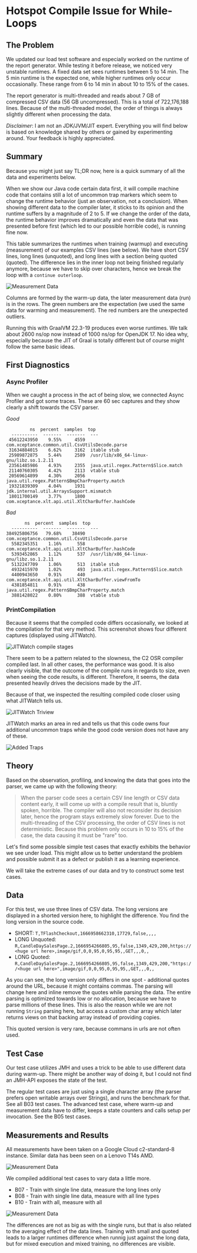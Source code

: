 # Hotspot Compile Issue for While-Loops

## The Problem

We updated our load test software and especially worked on the runtime of the report generator. While testing it before release, we noticed very unstable runtimes. A fixed data set sees runtimes between 5 to 14 min. The 5 min runtime is the expected one, while higher runtimes only occur occasionally. These range from 6 to 14 min in about 10 to 15% of the cases.

The report generator is multi-threaded and reads about 7 GB of compressed CSV data (56 GB uncompressed). This is a total of 722,176,188 lines. Because of the multi-threaded model, the order of things is always slightly different when processing the data.

*Disclaimer*: I am not an JDK/JVM/JIT expert. Everything you will find below is based on knowledge shared by others or gained by experimenting around. Your feedback is highly appreciated.

## Summary
Because you might just say TL;DR now, here is a quick summary of all the data and experiments below.

When we show our Java code certain data first, it will compile machine code that contains still a lot of uncommon trap markers which seem to change the runtime behavior (just an observation, not a conclusion). When showing different data to the compiler later, it sticks to its opinion and the runtime suffers by a magnitude of 2 to 5. If we change the order of the data, the runtime behavior improves dramatically and even the data that was presented before first (which led to our possible horrible code), is running fine now.

This table summarizes the runtimes when training (warmup) and executing (measurement) of our examples CSV lines (see below). We have short CSV lines, long lines (unquoted), and long lines with a section being quoted (quoted). The difference lies in the inner loop not being finished regularly anymore, because we have to skip over characters, hence we break the loop with a `continue outerloop`.

![Measurement Data](/assets/data.png)

Columns are formed by the warm-up data, the later measurement data (run) is in the rows. The green numbers are the expectation (we used the same data for warming and measurement). The red numbers are the unexpected outliers.

Running this with GraalVM 22.3-19 produces even worse runtimes. We talk about 2600 ns/op now instead of 1000 ns/op for OpenJDK 17. No idea why, especially because the JIT of Graal is totally different but of course might follow the same basic ideas.

## First Diagnostics

### Async Profiler

When we caught a process in the act of being slow, we connected Async Profiler and got some traces. These are 60 sec captures and they show clearly a shift towards the CSV parser.

*Good*

```
         ns  percent  samples  top
  ----------  -------  -------  ---
 45612243950    9.55%     4559  com.xceptance.common.util.CsvUtilsDecode.parse
 31634884015    6.62%     3162  itable stub
 25989872875    5.44%     2589  /usr/lib/x86_64-linux-gnu/libz.so.1.2.11
 23561485986    4.93%     2355  java.util.regex.Pattern$Slice.match
 21140760305    4.42%     2113  vtable stub
 20569614899    4.30%     2056  java.util.regex.Pattern$BmpCharProperty.match
 19321839309    4.04%     1931  jdk.internal.util.ArraysSupport.mismatch
 18011700149    3.77%     1800  com.xceptance.xlt.api.util.XltCharBuffer.hashCode
```

*Bad*

```
       ns  percent  samples  top
  ----------  -------  -------  ---
384925806756   79.68%    38490  com.xceptance.common.util.CsvUtilsDecode.parse
  5582345351    1.16%      558  com.xceptance.xlt.api.util.XltCharBuffer.hashCode
  5393452865    1.12%      537  /usr/lib/x86_64-linux-gnu/libz.so.1.2.11
  5132247709    1.06%      513  itable stub
  4932415970    1.02%      493  java.util.regex.Pattern$Slice.match
  4400943650    0.91%      440  com.xceptance.xlt.api.util.XltCharBuffer.viewFromTo
  4381854811    0.91%      438  java.util.regex.Pattern$BmpCharProperty.match
  3881428022    0.80%      388  vtable stub
```

### PrintCompilation

Because it seems that the compiled code differs occasionally, we looked at the compilation for that very method. This screenshot shows four different captures (displayed using JITWatch).

![JITWatch compile stages](/assets/jitwatch-compile.png)

There seem to be a pattern related to the slowness, the C2 OSR compiler compiled last. In all other cases, the performance was good. It is also clearly visible, that the outcome of the compile runs in regards to size, even when seeing the code results, is different. Therefore, it seems, the data presented heavily drives the decisions made by the JIT.

Because of that, we inspected the resulting compiled code closer using what JITWatch tells us.

![JITWatch Triview](/assets/jitwatch-triview.png)

JITWatch marks an area in red and tells us that this code owns four additional uncommon traps while the good code version does not have any of these.

![Added Traps](/assets/additional-traps.png)

## Theory

Based on the observation, profiling, and knowing the data that goes into the parser, we came up with the following theory:

> When the parser code sees a certain CSV line length or CSV data content early, it will come up with a compile result that is, bluntly spoken, horrible. The compiler will also not reconsider its decision later, hence the program stays extremely slow forever. Due to the multi-threading of the CSV processing, the order of CSV lines is not deterministic. Because this problem only occurs in 10 to 15% of the case, the data causing it must be "rare" too.

Let's find some possible simple test cases that exactly exhibits the behavior we see under load. This might allow us to better understand the problem and possible submit it as a defect or publish it as a learning experience.

We will take the extreme cases of our data and try to construct some test cases.

## Data
For this test, we use three lines of CSV data. The long versions are displayed in a shorted version here, to highlight the difference. You find the long version in the source code.

* SHORT: `T,TFlashCheckout,1666958662310,17729,false,,,,`
* LONG Unquoted: `R,CandleDaySalesPage.2,1666954266805,95,false,1349,429,200,https://<huge url here>,image/gif,0,0,95,0,95,95,,GET,,,0,,`
* LONG Quoted: `R,CandleDaySalesPage.2,1666954266805,95,false,1349,429,200,"https://<huge url here>",image/gif,0,0,95,0,95,95,,GET,,,0,,`

As you can see, the long version only differs in one spot - additional quotes around the URL, because it might contains commas. The parsing will change here and inline remove the quotes while parsing the data. The entire parsing is optimized towards low or no allocation, because we have to parse millions of these lines. This is also the reason while we are not running `String` parsing here, but access a custom char array which later returns views on that backing array instead of providing copies.

This quoted version is very rare, because commans in urls are not often used.

## Test Case
Our test case utilizes JMH and uses a trick to be able to use different data during warm-up. There might be another way of doing it, but I could not find an JMH-API exposes the state of the test.

The regular test cases are just using a single character array (the parser prefers open writable arrays over Strings), and runs the benchmark for that. See all B03 test cases.
The advanced test case, where warm-up and measurement data have to differ, keeps a state counters and calls setup per invocation. See the B05 test cases.

## Measurements and Results

All measurements have been taken on a Google Cloud c2-standard-8 instance. Similar data has been seen on a Lenovo T14s AMD.

![Measurement Data](/assets/data.png)

We compiled additional test cases to vary data a little more.

* B07 - Train with single line data, measure the long lines only
* B08 - Train with single line data, measure with all line types
* B10 - Train with all, measure with all

![Measurement Data](/assets/measurement-data.png)

The differences are not as big as with the single runs, but that is also related to the averaging effect of the data lines. Training with small and quoted leads to a larger runtimes difference when runnig just against the long data, but for mixed execution and mixed training, no differences are visible.
